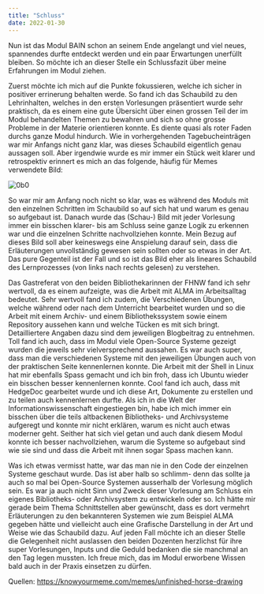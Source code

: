 ```yaml
---
title: "Schluss"
date: 2022-01-30
---
```


Nun ist das Modul BAIN schon an seinem Ende angelangt und viel neues, spannendes durfte entdeckt werden und ein paar Erwartungen unerfüllt bleiben. So möchte ich an dieser Stelle ein Schlussfazit über meine Erfahrungen im Modul ziehen. 

Zuerst möchte ich mich auf die Punkte fokussieren, welche ich sicher in positiver errinerung behalten werde. So fand ich das Schaubild zu den Lehrinhalten, welches in den ersten Vorlesungen präsentiert wurde sehr praktisch, da es einem eine gute Übersicht über einen grossen Teil der im Modul behandelten Themen zu bewahren und sich so ohne grosse Probleme in der Materie orientieren konnte. Es diente quasi als roter Faden durchs ganze Modul hindurch. Wie in vorhergehenden Tagebucheinträgen war mir Anfangs nicht ganz klar, was dieses Schaubild eigentlich genau aussagen soll. Aber irgendwie wurde es mir immer ein Stück weit klarer und retrospektiv erinnert es mich an das folgende, häufig für Memes verwendete Bild: 

![0b0](https://user-images.githubusercontent.com/91735645/151694708-fc24a8cc-2a3f-42c9-9d45-78c2d0ee47cc.jpeg)


So war mir am Anfang noch nicht so klar, was es während des Moduls mit den einzelnen Schritten im Schaubild so auf sich hat und warum es genau so aufgebaut ist. Danach wurde das (Schau-) Bild mit jeder Vorlesung immer ein bisschen klarer- bis am Schluss seine ganze Logik zu erkennen war und die einzelnen Schritte nachvollziehen konnte. Mein Bezug auf dieses Bild soll aber keineswegs  eine Anspielung darauf sein, dass die Erläuterungen unvollständig gewesen sein sollten oder so etwas in der Art. Das pure Gegenteil ist der Fall und so ist das Bild eher als lineares Schaubild des Lernprozesses (von links nach rechts gelesen) zu verstehen. 

Das Gastreferat von den beiden Bibliothekarinnen der FHNW fand ich sehr wertvoll, da es einem aufzeigte, was die Arbeit mit ALMA im Arbeitsalltag bedeutet. 
Sehr wertvoll fand ich zudem, die Verschiedenen Übungen, welche während oder nach dem Unterricht bearbeitet wurden und so die Arbeit mit einem Archiv- und einem Bibliothekssystem sowie einem Repository aussehen kann und welche Tücken es mit sich bringt. Detailliertere Angaben dazu sind dem jeweiligen Blogbeitrag zu entnehmen. Toll fand ich auch, dass im Modul viele Open-Source Systeme gezeigt wurden die jeweils sehr vielversprechend aussahen. Es war auch super, dass man die verschiedenen Systeme mit den jeweiligen Übungen auch von der praktischen Seite kennenlernen konnte. Die Arbeit mit der Shell in Linux hat mir ebenfalls Spass gemacht und ich bin froh, dass ich Ubuntu wieder ein bisschen besser kennenlernen konnte. Cool fand ich auch, dass mit HedgeDoc gearbeitet wurde und ich diese Art, Dokumente zu erstellen und zu teilen auch kennenlernen durfte. 
Als ich in die Welt der Informationswissenschaft eingestiegen bin, habe ich mich immer ein bisschen über die teils altbackenen Bibliotheks- und Archivsysteme aufgeregt und konnte mir nicht erklären, warum es nicht auch etwas moderner geht. Seither hat sich viel getan und auch dank diesem Modul konnte ich besser nachvollziehen, warum die Systeme so aufgebaut sind wie sie sind und dass die Arbeit mit ihnen sogar Spass machen kann.

Was ich etwas vermisst hatte, war das man nie in den Code der einzelnen Systeme geschaut wurde. Das ist aber halb so schlimm- denn das sollte ja auch so mal bei Open-Source Systemen ausserhalb der Vorlesung möglich sein. Es war ja auch nicht Sinn und Zweck dieser Vorlesung am Schluss ein eigenes Bibliotheks- oder Archivsystem zu entwickeln oder so. Ich hätte mir gerade beim Thema Schnittstellen aber gewünscht, dass es dort vermehrt Erläuterungen zu den bekannteren Systemen wie zum Beispiel ALMA gegeben hätte und vielleicht auch eine Grafische Darstellung in der Art und Weise wie das Schaubild dazu. 
Auf jeden Fall möchte ich an dieser Stelle die Gelegenheit nicht auslassen den beiden Dozenten herzlichst für ihre super Vorlesungen, Inputs und die Geduld bedanken die sie manchmal an den Tag legen mussten. Ich freue mich, das im Modul erworbene Wissen bald auch in der Praxis einsetzen zu dürfen. 


Quellen: 
https://knowyourmeme.com/memes/unfinished-horse-drawing

